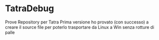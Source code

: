 # TatraDebug
Prove Repository per Tatra
Prima versione ho provato (con successo) a creare il source file per poterlo trasportare da Linux a Win senza rotture di palle
